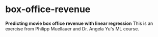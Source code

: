 # box-office-revenue
**Predicting movie box office revenue with linear regression**
This is an exercise from Philipp Muellauer and Dr. Angela Yu's ML course.
